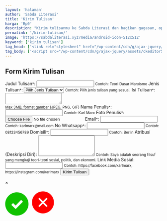 ```yaml
---
layout: 'halaman'
author: 'Sabda Literasi'
title: 'Kirim Tulisan'
harga: 'Rp0'
description: "Kirim tulisanmu ke Sabda Literasi dan bagikan gagasan, opini, atau karya inspiratif dengan lebih banyak pembaca. Dapatkan kesempatan dipublikasikan dan dukung gerakan literasi bersama kami!"
permalink: '/kirim-tulisan/'
image: 'https://sabdaliterasi.xyz/media/android-icon-512x512'
keyword: ['kirim tulisan']
tag_head: ['<link rel="stylesheet" href="/wp-content/cdn/g/ajax-jquery/assets/repository/css/kirim-tulisan/0.3/main.min.css"><link rel="stylesheet" href="/wp-content/cdn/g/ajax-jquery/assets/ckeditor5/44.2.1/ckeditor5/ckeditor5.min.css"> <link rel="stylesheet" href="/wp-content/cdn/g/ajax-jquery/assets/ckeditor5/44.2.1/ckeditor5-premium-features/ckeditor5-premium-features.min.css" >']
tag_body: ['<script src="/wp-content/cdn/g/ajax-jquery/assets/ckeditor5/44.2.1/ckeditor5/ckeditor5.umd.min.js"></script> <script src="/wp-content/cdn/g/ajax-jquery/assets/ckeditor5/44.2.1/ckeditor5-premium-features/ckeditor5-premium-features.umd.min.js"></script> <script src="/wp-content/cdn/g/ajax-jquery/assets/ckeditor5/44.2.1/ckeditor5/translations/id.umd.min.js"></script> <script src="/wp-content/cdn/g/ajax-jquery/assets/ckeditor5/44.2.1/ckeditor5-premium-features/translations/id.umd.min.js"></script><script src="/wp-content/cdn/g/ajax-jquery/assets/repository/script/kirim-tulisan/0.7/main.min.js"></script>']
---
```

<style>.ck.ck-balloon-panel.ck-balloon-panel_position_border-side_right.ck-balloon-panel_visible.ck-powered-by-balloon{display: none}</style><div id="loading"> <div class="spinner"></div> </div> <div id="send"> <h2>Form Kirim Tulisan</h2> <form id="submitForm"> <label for="judulTulisan">Judul Tulisan<small class="required">*</small>:</label> <input type="text" id="judulTulisan" name="judulTulisan" required> <small>Contoh: Teori Dasar Marxisme</small> <label for="jenisTulisan">Jenis Tulisan<small class="required">*</small>:</label> <select id="jenisTulisan" name="jenisTulisan" required> <option value="">Pilih Jenis Tulisan</option> <option value="filsafat">Filsafat</option> <option value="agama">Agama</option> <option value="sosial">Sosial</option> <option value="kebangsaan">Kebangsaan</option> <option value="tokoh">Tokoh</option> <option value="feminis">Feminis</option> <option value="sains">Sains</option> <option value="refleksi">Refleksi</option> <option value="ulasan">Ulasan</option> </select> <small>Contoh: Pilih jenis tulisan yang sesuai.</small> <label for="isiTulisan">Isi Tulisan<small class="required">*</small>:</label> <textarea id="isiTulisan" name="isiTulisan"></textarea> <div id="word-count"></div> <small>Max 3MB, format gambar (JPEG, PNG, GIF)</small> <label for="namaPenulis">Nama Penulis<small class="required">*</small>:</label> <input type="text" id="namaPenulis" name="namaPenulis" required> <small>Contoh: Karl Marx</small> <label for="fotoPenulis">Foto Penulis<small class="required">*</small>:</label> <input type="file" id="fotoPenulis" name="fotoPenulis" accept="image/*" required> <label for="email">Email<small class="required">*</small>:</label> <input type="email" id="email" name="email" required> <small>Contoh: karlmarx@mail.com</small> <label for="noWhatsapp">No Whatsapp<small class="required">*</small>:</label> <input type="tel" id="noWhatsapp" name="noWhatsapp" required> <small>Contoh: 08123456789</small> <label for="domisili">Domisili<small class="required">*</small>:</label> <input type="text" id="domisili" name="domisili" required> <small>Contoh: Berlin</small> <label for="atribusi">Atribusi (Deskripsi Diri):</label> <textarea id="atribusi" name="atribusi" rows="4"></textarea> <small>Contoh: Saya adalah seorang filsuf yang mengkaji teori-teori sosial, politik, dan ekonomi.</small> <label for="linkMedia">Link Media Sosial:</label> <input type="text" id="linkMedia" name="linkMedia"> <small>Contoh: https://facebook.com/karlmarx, https://instagram.com/karlmarx</small> <button type="submit">Kirim Tulisan</button> </form> <!-- Modal for Notifications --> <div id="SendmyModal" class="modal"> <div class="modal-content"> <span class="modal-close" id="modalClose">&times;</span> <p class="modal-svg"> <svg fill="#10c200" id="suksesModal" width="75" height="75" viewBox="0 0 24 24"><path d="M12 0c-6.627 0-12 5.373-12 12s5.373 12 12 12 12-5.373 12-12-5.373-12-12-12zm-1.25 17.292l-4.5-4.364 1.857-1.858 2.643 2.506 5.643-5.784 1.857 1.857-7.5 7.643z"/></svg> <svg fill="#ff0000" id="errorModal" width="85" height="85" viewBox="0 0 24 24"><path d="m12.002 2.005c5.518 0 9.998 4.48 9.998 9.997 0 5.518-4.48 9.998-9.998 9.998-5.517 0-9.997-4.48-9.997-9.998 0-5.517 4.48-9.997 9.997-9.997zm0 8.933-2.721-2.722c-.146-.146-.339-.219-.531-.219-.404 0-.75.324-.75.749 0 .193.073.384.219.531l2.722 2.722-2.728 2.728c-.147.147-.22.34-.22.531 0 .427.35.75.751.75.192 0 .384-.073.53-.219l2.728-2.728 2.729 2.728c.146.146.338.219.53.219.401 0 .75-.323.75-.75 0-.191-.073-.384-.22-.531l-2.727-2.728 2.717-2.717c.146-.147.219-.338.219-.531 0-.425-.346-.75-.75-.75-.192 0-.385.073-.531.22z"/></svg> </p> <p id="SendmodalMessage"></p> </div> </div> </div>
